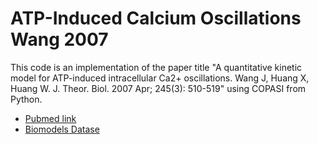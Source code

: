 # ATP-Induced Calcium Oscillations Wang 2007

This code is an implementation of the paper title "A quantitative kinetic model for ATP-induced intracellular Ca2+ oscillations.
Wang J, Huang X, Huang W. J. Theor. Biol. 2007 Apr; 245(3): 510-519" using COPASI from Python. 
* [Pubmed link](https://pubmed.ncbi.nlm.nih.gov/17188305/)
* [Biomodels Datase](https://www.ebi.ac.uk/biomodels/BIOMD0000000145)
